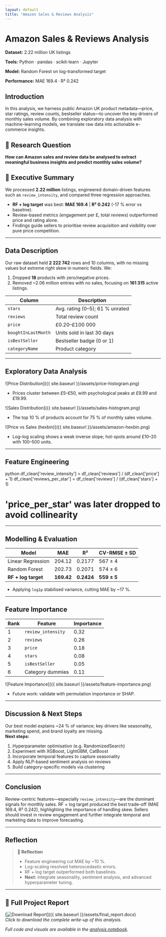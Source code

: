 ```yaml
---
layout: default
title: "Amazon Sales & Reviews Analysis"
---
```


# Amazon Sales & Reviews Analysis

<div class="project-card">
  <div class="project-summary">
    <p><strong>Dataset:</strong> 2.22 million UK listings</p>
    <p><strong>Tools:</strong> Python · pandas · scikit-learn · Jupyter</p>
    <p><strong>Model:</strong> Random Forest on log-transformed target</p>
    <p><strong>Performance:</strong> MAE 169.4 · R² 0.242</p>
  </div>
</div>

## Introduction  
<a name="introduction"></a>

In this analysis, we harness public Amazon UK product metadata—price, star ratings, review counts, bestseller status—to uncover the key drivers of monthly sales volume. By combining exploratory data analysis with machine-learning models, we translate raw data into actionable e-commerce insights.

## 📖 Research Question  
<a name="research-question"></a>

**How can Amazon sales and review data be analysed to extract meaningful business insights and predict monthly sales volume?**

## 🚀 Executive Summary  
<a name="executive-summary"></a>

We processed **2.22 million** listings, engineered domain-driven features such as `review_intensity`, and compared three regression approaches.  
- **RF + log target** was best: **MAE 169.4** | **R² 0.242** (-17 % error vs baseline).  
- Review-based metrics (engagement per £, total reviews) outperformed price and rating alone.  
- Findings guide sellers to prioritise review acquisition and visibility over pure price competition.

---

## Data Description  
<a name="data-description"></a>

Our raw dataset held **2 222 742** rows and 10 columns, with no missing values but extreme right skew in numeric fields. We:  
1. Dropped **18** products with zero/negative prices.  
2. Removed ~2.06 million entries with no sales, focusing on **161 315** active listings.  

| Column               | Description                         |
|----------------------|-------------------------------------|
| `stars`              | Avg. rating (0–5); 61 % unrated     |
| `reviews`            | Total review count                  |
| `price`              | £0.20–£100 000                      |
| `boughtInLastMonth`  | Units sold in last 30 days          |
| `isBestSeller`       | Bestseller badge (0 or 1)           |
| `categoryName`       | Product category                    |

---

## Exploratory Data Analysis  
<a name="exploratory-data-analysis"></a>

![Price Distribution]({{ site.baseurl }}/assets/price-histogram.png)  
- Prices cluster between £5–£50, with psychological peaks at £9.99 and £19.99.

![Sales Distribution]({{ site.baseurl }}/assets/sales-histogram.png)  
- The top 10 % of products account for 75 % of monthly sales volume.

![Price vs Sales (hexbin)]({{ site.baseurl }}/assets/amazon-hexbin.png)  
- Log–log scaling shows a weak inverse slope; hot-spots around £10–20 with 100–500 units.

---

## Feature Engineering  
<a name="feature-engineering"></a>

python
df_clean['review_intensity']   = df_clean['reviews'] / (df_clean['price'] + 1)
df_clean['reviews_per_star']   = df_clean['reviews'] / (df_clean['stars'] + 1)
# 'price_per_star' was later dropped to avoid collinearity

---
## Modelling & Evaluation  
<a name="modelling--evaluation"></a>

| Model               | MAE      | R²       | CV-RMSE ± SD |
|---------------------|----------|----------|--------------|
| Linear Regression   | 204.12   | 0.2177   | 567 ± 4      |
| Random Forest       | 202.73   | 0.2071   | 574 ± 6      |
| **RF + log target** | **169.42** | **0.2424** | **559 ± 5** |

- Applying `log1p` stabilised variance, cutting MAE by ~17 %.

---

## Feature Importance  
<a name="feature-importance"></a>

| Rank | Feature            | Importance |
|------|--------------------|------------|
| 1    | `review_intensity` | 0.32       |
| 2    | `reviews`          | 0.26       |
| 3    | `price`            | 0.18       |
| 4    | `stars`            | 0.08       |
| 5    | `isBestSeller`     | 0.05       |
| 6    | Category dummies   | 0.11       |

![Feature Importance]({{ site.baseurl }}/assets/feature-importance.png)  
- Future work: validate with permutation importance or SHAP.

---

## Discussion & Next Steps  
<a name="discussion--next-steps"></a>

Our best model explains ~24 % of variance; key drivers like seasonality, marketing spend, and brand loyalty are missing.  
**Next steps:**  
1. Hyperparameter optimisation (e.g. RandomizedSearch)  
2. Experiment with XGBoost, LightGBM, CatBoost  
3. Incorporate temporal features to capture seasonality  
4. Apply NLP-based sentiment analysis on reviews  
5. Build category-specific models via clustering

---

## Conclusion  
<a name="conclusion"></a>

Review-centric features—especially `review_intensity`—are the dominant signals for monthly sales. RF + log target produced the best trade-off (MAE 169.4, R² 0.242), highlighting the importance of handling skew. Sellers should invest in review engagement and further integrate temporal and marketing data to improve forecasting.

---

## Reflection  
<a name="reflection"></a>

> **📝 Reflection**  
> - Feature engineering cut MAE by ~10 %.  
> - Log-scaling resolved heteroscedastic errors.  
> - RF + log target outperformed both baselines.  
> - **Next:** integrate seasonality, sentiment analysis, and advanced hyperparameter tuning.

---

## 📄 Full Project Report  
<a name="full-report"></a>

[![Download Report](https://img.shields.io/badge/Report-DOCX-blue)]({{ site.baseurl }}/assets/final_report.docx)  
*Click to download the complete write-up of this analysis.*


*Full code and visuals are available in the [analysis notebook](analysis_notebook.ipynb).*

